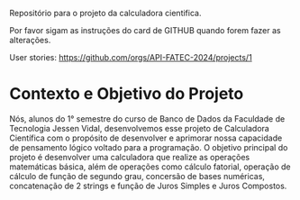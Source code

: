 Repositório para o projeto da calculadora cientifica. 


Por favor sigam as instruções do card de GITHUB quando forem fazer as alterações.


User stories: 
https://github.com/orgs/API-FATEC-2024/projects/1

# Contexto e Objetivo do Projeto

Nós, alunos do 1° semestre do curso de Banco de Dados da Faculdade de Tecnologia Jessen Vidal, desenvolvemos esse projeto de Calculadora Científica com o propósito de desenvolver e aprimorar nossa capacidade de pensamento lógico voltado para a programação. O objetivo principal do projeto é desenvolver uma calculadora que realize as operações matemáticas básica, além de operações como cálculo fatorial, operação de cálculo de função de segundo grau, concersão de bases numéricas, concatenação de 2 strings e função de Juros Simples e Juros Compostos. 

